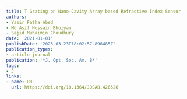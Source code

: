 ```yaml
---
title: T Grating on Nano-Cavity Array based Refractive Index Sensor
authors:
- Yasir Fatha Abed
- Md Asif Hossain Bhuiyan
- Sajid Muhaimin Choudhury
date: '2021-01-01'
publishDate: '2025-03-23T18:02:57.896485Z'
publication_types:
- article-journal
publication: '*J. Opt. Soc. Am. B*'
tags:
- J
links:
- name: URL
  url: https://doi.org/10.1364/JOSAB.426526
---
```

